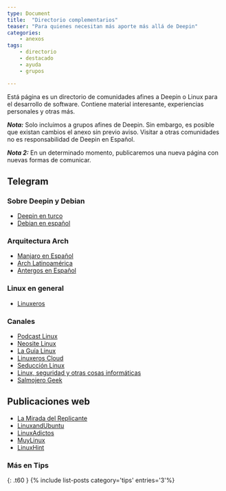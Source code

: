 ```yaml
---
type: Document
title:  "Directorio complementarios"
teaser: "Para quienes necesitan más aporte más allá de Deepin"
categories:
    - anexos
tags:
    - directorio
    - destacado
    - ayuda
    - grupos

---
```

Está página es un directorio de comunidades afines a Deepin o Linux para el desarrollo de software. Contiene material interesante, experiencias personales y otras más.

***Nota:*** Solo incluimos a grupos afines de Deepin. Sin embargo, es posible que existan cambios el anexo sin previo aviso. Visitar a otras comunidades no es responsabilidad de Deepin en Español.

***Nota 2:*** En un determinado momento, publicaremos una nueva página con nuevas formas de comunicar.

## Telegram
### Sobre Deepin y Debian
* [Deepin en turco](https://t.me/deepintr)
* [Debian en español](https://t.me/debian_esp)

### Arquitectura Arch
* [Manjaro en Español](https://telegram.me/manjarolinuxes)
* [Arch Latinoamérica](https://t.me/ArchlinuxLatinoamerica)
* [Antergos en Español](https://t.me/antergosesp)

### Linux en general
* [Linuxeros](https://t.me/Linuxeros_es)

### Canales
* [Podcast Linux](https://t.me/podcastlinux)
* [Neosite Linux](https://t.me/neositelinux)
* [La Guía Linux](https://t.me/laguialinux)
* [Linuxeros Cloud](https://t.me/LinuxerOS_Cloud)
* [Seducción Linux](https://t.me/seduccionlinux)
* [Linux, seguridad y otras cosas informáticas](https://t.me/linuxSegurInteresInformatica)
* [Salmojero Geek](https://t.me/salmorejogeek)

## Publicaciones web
* [La Mirada del Replicante](https://lamiradadelreplicante.com/)
* [LinuxandUbuntu](http://www.linuxandubuntu.com/)
* [LinuxAdictos](https://www.linuxadictos.com)
* [MuyLinux](https://www.muylinux.com)
* [LinuxHint](https://www.linuxhint.com)

### Más en Tips
{: .t60 }
{% include list-posts category='tips' entries='3'%}
